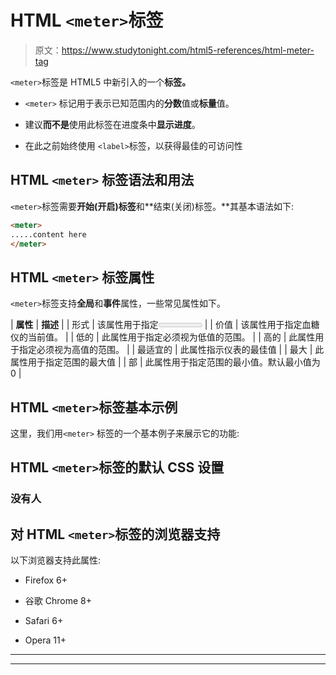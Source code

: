 # HTML `<meter>`标签

> 原文：<https://www.studytonight.com/html5-references/html-meter-tag>

`<meter>`标签是 HTML5 中新引入的一个**标签。**

*   `<meter>` 标记用于表示已知范围内的**分数**值或**标量**值。

*   建议**而不是**使用此标签在进度条中**显示进度**。

*   在此之前始终使用 `<label>`标签，以获得最佳的可访问性

## HTML `<meter>` 标签语法和用法

`<meter>`标签需要**开始(开启)标签**和**结束(关闭)标签。**其基本语法如下:

```html
<meter>
.....content here
</meter>
```

## HTML `<meter>` 标签属性

`<meter>`标签支持**全局**和**事件**属性，一些常见属性如下。

| **属性** | **描述** |
| 形式 | 该属性用于指定<meter>标签所属的表单</meter> |
| 价值 | 该属性用于指定血糖仪的当前值。 |
| 低的 | 此属性用于指定必须视为低值的范围。 |
| 高的 | 此属性用于指定必须视为高值的范围。 |
| 最适宜的 | 此属性指示仪表的最佳值 |
| 最大 | 此属性用于指定范围的最大值 |
| 部 | 此属性用于指定范围的最小值。默认最小值为 0 |

## HTML `<meter>`标签基本示例

这里，我们用`<meter>` 标签的一个基本例子来展示它的功能:

## HTML `<meter>`标签的默认 CSS 设置

### 没有人

## 对 HTML `<meter>`标签的浏览器支持

以下浏览器支持此属性:

*   Firefox 6+

*   谷歌 Chrome 8+

*   Safari 6+

*   Opera 11+

* * *

* * *